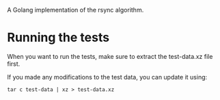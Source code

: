 A Golang implementation of the rsync algorithm.

# Running the tests
When you want to run the tests, make sure to extract the test-data.xz file first.

If you made any modifications to the test data, you can update it using:

	tar c test-data | xz > test-data.xz
